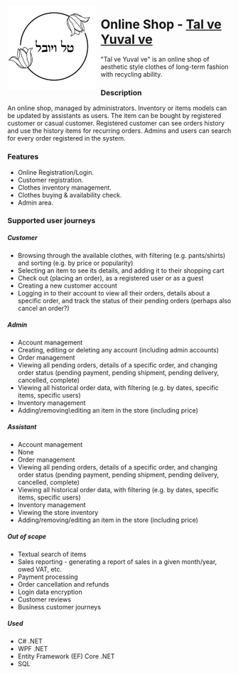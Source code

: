 <img src="https://github.com/VitoPhW/HackerU-Middle_Project-OnlineShop/blob/master/OnlineShop_Logo.jpg"
     alt="Project-Online Shop"
     width="200px"
     style="float: left; margin-right: 10px;" />

# Online Shop - [Tal ve Yuval ve](https://github.com/VitoPhW/HackerU-Middle_Project-OnlineShop)

"Tal ve Yuval ve" is an online shop of aesthetic style clothes of long-term fashion with recycling ability.

### Description
An online shop, managed by administrators. Inventory or items models can be updated by assistants as users. The item can be bought by registered customer or casual customer. Registered customer can see orders history and use the history items for recurring orders. Admins and users can search for every order registered in the system.

### Features
-	Online Registration/Login.
-	Customer registration.
-	Clothes inventory management.
-	Clothes buying & availability check.
-	Admin area.

### Supported user journeys
##### Customer
-	Browsing through the available clothes, with filtering (e.g. pants/shirts) and sorting (e.g. by price or popularity)
-	Selecting an item to see its details, and adding it to their shopping cart
-	Check out (placing an order), as a registered user or as a guest
-	Creating a new customer account
-	Logging in to their account to view all their orders, details about a specific order, and track the status of their pending orders (perhaps also cancel an order?)

##### Admin
-	Account management
-	Creating, editing or deleting any account (including admin accounts)
-	Order management
-	Viewing all pending orders, details of a specific order, and changing order status (pending payment, pending shipment, pending delivery, cancelled, complete)
-	Viewing all historical order data, with filtering (e.g. by dates, specific items, specific users)
-	Inventory management
-	Adding\removing\editing an item in the store (including price)

##### Assistant
-	Account management
-	None
-	Order management
-	Viewing all pending orders, details of a specific order, and changing order status (pending payment, pending shipment, pending delivery, cancelled, complete)
-	Viewing all historical order data, with filtering (e.g. by dates, specific items, specific users)
-	Inventory management
-	Viewing the store inventory
-	Adding/removing/editing an item in the store (including price)

##### Out of scope
-	Textual search of items 
-	Sales reporting - generating a report of sales in a given month/year, owed VAT, etc.
-	Payment processing
-	Order cancellation and refunds
-	Login data encryption
-	Customer reviews 
-	Business customer journeys


##### Used

-	C# .NET
-	WPF .NET
-	Entity Framework (EF) Core .NET
-	SQL
